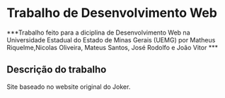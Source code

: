 # Trabalho de Desenvolvimento Web
***Trabalho feito para a diciplina de Desenvolvimento Web na Universidade Estadual do Estado de Minas Gerais (UEMG) por Matheus Riquelme,Nicolas Oliveira, Mateus Santos, José Rodolfo e João Vitor ***

## Descrição do trabalho 
Site baseado no website original do Joker.


                   
